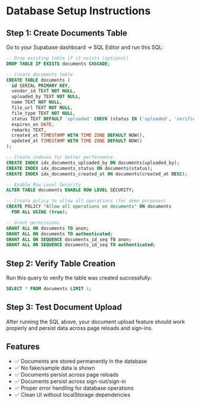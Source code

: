 # Database Setup Instructions

## Step 1: Create Documents Table

Go to your Supabase dashboard → SQL Editor and run this SQL:

```sql
-- Drop existing table if it exists (optional)
DROP TABLE IF EXISTS documents CASCADE;

-- Create documents table
CREATE TABLE documents (
  id SERIAL PRIMARY KEY,
  vendor_id TEXT NOT NULL,
  uploaded_by TEXT NOT NULL,
  name TEXT NOT NULL,
  file_url TEXT NOT NULL,
  file_type TEXT NOT NULL,
  status TEXT DEFAULT 'uploaded' CHECK (status IN ('uploaded', 'verified', 'rejected')),
  expires_on DATE,
  remarks TEXT,
  created_at TIMESTAMP WITH TIME ZONE DEFAULT NOW(),
  updated_at TIMESTAMP WITH TIME ZONE DEFAULT NOW()
);

-- Create indexes for better performance
CREATE INDEX idx_documents_uploaded_by ON documents(uploaded_by);
CREATE INDEX idx_documents_status ON documents(status);
CREATE INDEX idx_documents_created_at ON documents(created_at DESC);

-- Enable Row Level Security
ALTER TABLE documents ENABLE ROW LEVEL SECURITY;

-- Create policy to allow all operations (for demo purposes)
CREATE POLICY "Allow all operations on documents" ON documents
  FOR ALL USING (true);

-- Grant permissions
GRANT ALL ON documents TO anon;
GRANT ALL ON documents TO authenticated;
GRANT ALL ON SEQUENCE documents_id_seq TO anon;
GRANT ALL ON SEQUENCE documents_id_seq TO authenticated;
```

## Step 2: Verify Table Creation

Run this query to verify the table was created successfully:

```sql
SELECT * FROM documents LIMIT 1;
```

## Step 3: Test Document Upload

After running the SQL above, your document upload feature should work properly and persist data across page reloads and sign-ins.

## Features

- ✅ Documents are stored permanently in the database
- ✅ No fake/sample data is shown
- ✅ Documents persist across page reloads
- ✅ Documents persist across sign-out/sign-in
- ✅ Proper error handling for database operations
- ✅ Clean UI without localStorage dependencies